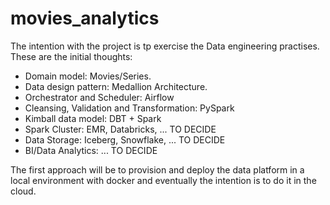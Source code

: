 # movies_analytics
The intention with the project is tp exercise the Data engineering practises. These are the initial thoughts:

-  Domain model: Movies/Series.
-  Data design pattern: Medallion Architecture.
-  Orchestrator and Scheduler: Airflow
-  Cleansing, Validation and Transformation: PySpark
-  Kimball data model: DBT + Spark
-  Spark Cluster: EMR, Databricks, ... TO DECIDE
-  Data Storage: Iceberg, Snowflake, ... TO DECIDE
-  BI/Data Analytics: ... TO DECIDE

The first approach will be to provision and deploy the data platform in a local environment with docker and eventually 
the intention is to do it in the cloud.
	
